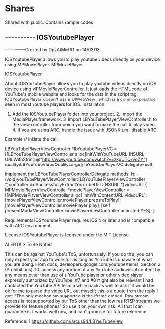 Shares
======

Shared with public. Contains sample codes



---------- IOSYoutubePlayer
----------
----------Created by DpzAtMicRO on 14/03/13.

IOSYoutubePlayer allows you to play youtube videos directly on your device using MPMoviePlayer.
MPMoviePlayer 

IOSYoutubePlayer

About
IOSYoutubePlayer allows you to play youtube videos directly on iOS device using MPMoviePlayerController. 
It just loads the HTML code of YouTube's mobile website and looks for the data in the script tag. IOSYoutubePlayer doesn't use a UIWebView , which is a common practice seen in most youtube players for iOS.
Installation
  1.	Add the IOSYoutubePlayer folder into your project.
	2.	Import the MediaPlayer.framework.
	3.	Import LBYouTubePlayerViewController.h to the view controller from which you want to make the call to play video.
	4.	If you are using ARC, handle the issue with JSONKit.m , disable ARC.
	
Example
// initiate the call:

LBYouTubePlayerViewController *lbYoutubePlayerVC = [[LBYouTubePlayerViewController alloc]initWithYouTubeURL:[NSURL URLWithString:@"http://www.youtube.com/watch?v=zkgUTQyvoZY"] quality:LBYouTubeVideoQualityLarge];
lbYoutubePlayerVC.delegate=self;

Implement the LBYouTubePlayerControllerDelegate methods:
In:
-(void)youTubePlayerViewController:(LBYouTubePlayerViewController *)controller didSuccessfullyExtractYouTubeURL:(NSURL *)videoURL
{
    MPMoviePlayerViewController *moviePlayerViewController = [[MPMoviePlayerViewController alloc]   initWithContentURL:videoURL];
    [moviePlayerViewController.moviePlayer prepareToPlay];
    [moviePlayerViewController.moviePlayer play];
    [self presentModalViewController:moviePlayerViewController animated:YES];
}

Requirements
IOSYoutubePlayer requires iOS 4 or later and is compatible with ARC environment.

License
IOSYoutubePlayer is licensed under the MIT License.

ALERT!! > To Be Noted

This can be against YouTube's ToS, unfortunately. If you do this, you can only expect your app to work for as long as YouTube is unaware of what you are doing. From docs,
developers.google.com/youtube/terms, Section 2 (Prohibitions), 10. access any portion of any YouTube audiovisual content by any means other than use of a YouTube player or other video player expressly authorized by YouTube; #7 and #8 might also be relevant
I had contacted the  YouTube API team a while back as well to ask if it would be ok for me to parse the video URL out myself; this is a quote from the reply I got: "The only mechanism supported is the iframe embed. Raw stream access is not supported by our ToS other than the low res RTSP streams we provide for feature phones"
So use it on your own risk. All that I can guarantee is it works well now, and can't promise for future reference.


Reference:
1.https://github.com/larcus94/LBYouTubeView
